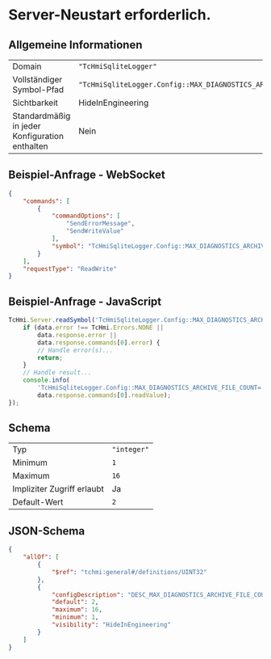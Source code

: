 # Server-Neustart erforderlich.

## Allgemeine Informationen

|  |  |
| - | - |
| Domain | `"TcHmiSqliteLogger"` |
| Vollständiger Symbol-Pfad | `"TcHmiSqliteLogger.Config::MAX_DIAGNOSTICS_ARCHIVE_FILE_COUNT"` |
| Sichtbarkeit | HideInEngineering |
| Standardmäßig in jeder Konfiguration enthalten | Nein |

## Beispiel-Anfrage - WebSocket

```json
{
    "commands": [
        {
            "commandOptions": [
                "SendErrorMessage",
                "SendWriteValue"
            ],
            "symbol": "TcHmiSqliteLogger.Config::MAX_DIAGNOSTICS_ARCHIVE_FILE_COUNT"
        }
    ],
    "requestType": "ReadWrite"
}
```

## Beispiel-Anfrage - JavaScript

```javascript
TcHmi.Server.readSymbol('TcHmiSqliteLogger.Config::MAX_DIAGNOSTICS_ARCHIVE_FILE_COUNT', data => {
    if (data.error !== TcHmi.Errors.NONE ||
        data.response.error ||
        data.response.commands[0].error) {
        // Handle error(s)...
        return;
    }
    // Handle result...
    console.info(
        'TcHmiSqliteLogger.Config::MAX_DIAGNOSTICS_ARCHIVE_FILE_COUNT=' +
        data.response.commands[0].readValue);
});
```

## Schema

|  |  |
| - | - |
| Typ | `"integer"` |
| Minimum | `1` |
| Maximum | `16` |
| Impliziter Zugriff erlaubt | Ja |
| Default-Wert | `2` |

## JSON-Schema

```json
{
    "allOf": [
        {
            "$ref": "tchmi:general#/definitions/UINT32"
        },
        {
            "configDescription": "DESC_MAX_DIAGNOSTICS_ARCHIVE_FILE_COUNT",
            "default": 2,
            "maximum": 16,
            "minimum": 1,
            "visibility": "HideInEngineering"
        }
    ]
}
```

